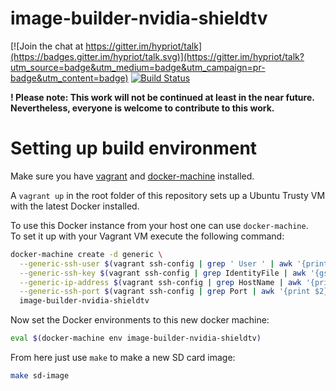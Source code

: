 # image-builder-nvidia-shieldtv
[![Join the chat at https://gitter.im/hypriot/talk](https://badges.gitter.im/hypriot/talk.svg)](https://gitter.im/hypriot/talk?utm_source=badge&utm_medium=badge&utm_campaign=pr-badge&utm_content=badge)
[![Build Status](https://travis-ci.org/hypriot/image-builder-nvidia-shieldtv.svg)](https://travis-ci.org/hypriot/image-builder-nvidia-shieldtv)


**! Please note: This work will not be continued at least in the near future. Nevertheless, everyone is welcome to contribute to this work.**

# Setting up build environment
Make sure you have [vagrant](https://docs.vagrantup.com/v2/installation/) and [docker-machine](https://docs.docker.com/machine/install-machine/) installed.

A `vagrant up` in the root folder of this repository sets up a Ubuntu Trusty VM with the latest Docker installed.

To use this Docker instance from your host one can use `docker-machine`.  
To set it up with your Vagrant VM execute the following command:

```bash
docker-machine create -d generic \
  --generic-ssh-user $(vagrant ssh-config | grep ' User ' | awk '{print $2}') \
  --generic-ssh-key $(vagrant ssh-config | grep IdentityFile | awk '{gsub(/"/, "", $2); print $2}') \
  --generic-ip-address $(vagrant ssh-config | grep HostName | awk '{print $2}') \
  --generic-ssh-port $(vagrant ssh-config | grep Port | awk '{print $2}') \
  image-builder-nvidia-shieldtv
```

Now set the Docker environments to this new docker machine:

```bash
eval $(docker-machine env image-builder-nvidia-shieldtv)
```

From here just use `make` to make a new SD card image:

```bash
make sd-image
```
